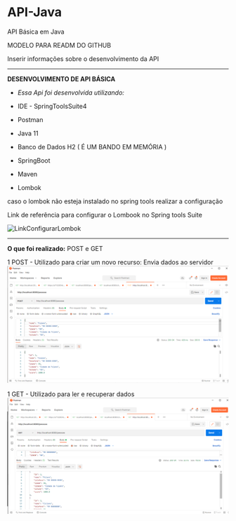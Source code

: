 # API-Java
API Básica em Java


MODELO PARA READM DO GITHUB

Inserir informações sobre o desenvolvimento da API 


__________________________
**DESENVOLVIMENTO DE API BÁSICA**
* *Essa Api foi desenvolvida utilizando:*

* IDE - SpringToolsSuite4
* Postman
* Java 11
* Banco de Dados H2 ( É UM BANDO EM MEMÓRIA )
* SpringBoot
* Maven
* Lombok


caso o lombok não esteja instalado no spring tools
realizar a configuração

Link de referência para configurar o Lombook no Spring tools Suite

![LinkConfigurarLombok](https://www.youtube.com/watch?v=W0ywxkvc4_M)
__________________________

**O que foi realizado:**
POST e GET


1 POST - Utilizado para criar um novo recurso: Envia dados ao servidor
![POST](https://github.com/lancalasans/API-Java/blob/main/img/Captura%20de%20tela%202022-01-31%2018.34.49.png)


1 GET  - Utilizado para ler e recuperar dados
![GET](https://github.com/lancalasans/API-Java/blob/main/img/Captura%20de%20tela%202022-01-31%2018.38.42.png)













